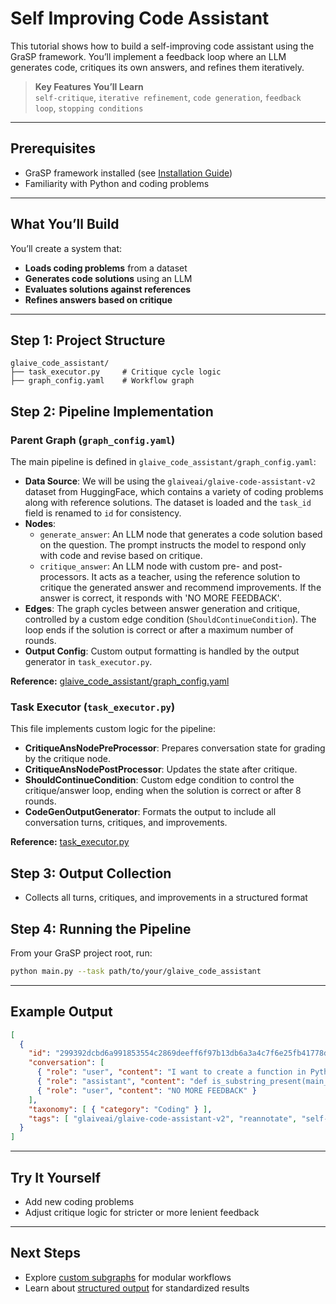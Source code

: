 # Self Improving Code Assistant

This tutorial shows how to build a self-improving code assistant using the GraSP framework. You’ll implement a feedback loop where an LLM generates code, critiques its own answers, and refines them iteratively.

> **Key Features You’ll Learn**  
> `self-critique`, `iterative refinement`, `code generation`, `feedback loop`, `stopping conditions`

---

## Prerequisites

- GraSP framework installed (see [Installation Guide](../installation.md))
- Familiarity with Python and coding problems

---

## What You’ll Build

You’ll create a system that:
- **Loads coding problems** from a dataset
- **Generates code solutions** using an LLM
- **Evaluates solutions against references**
- **Refines answers based on critique**

---

## Step 1: Project Structure

```
glaive_code_assistant/
├── task_executor.py     # Critique cycle logic
├── graph_config.yaml    # Workflow graph
```


## Step 2: Pipeline Implementation

### Parent Graph (`graph_config.yaml`)

The main pipeline is defined in `glaive_code_assistant/graph_config.yaml`:

- **Data Source**: We will be using the `glaiveai/glaive-code-assistant-v2` dataset from HuggingFace, which contains a variety of coding problems along with reference solutions. The dataset is loaded and the `task_id` field is renamed to `id` for consistency.
- **Nodes**:
  - `generate_answer`: An LLM node that generates a code solution based on the question. The prompt instructs the model to respond only with code and revise based on critique.
  - `critique_answer`: An LLM node with custom pre- and post-processors. It acts as a teacher, using the reference solution to critique the generated answer and recommend improvements. If the answer is correct, it responds with 'NO MORE FEEDBACK'.
- **Edges**: The graph cycles between answer generation and critique, controlled by a custom edge condition (`ShouldContinueCondition`). The loop ends if the solution is correct or after a maximum number of rounds.
- **Output Config**: Custom output formatting is handled by the output generator in `task_executor.py`.

**Reference:** [glaive_code_assistant/graph_config.yaml](https://github.com/ServiceNow/GraSP/blob/main/tasks/examples/glaive_code_assistant/graph_config.yaml)

### Task Executor (`task_executor.py`)

This file implements custom logic for the pipeline:
- **CritiqueAnsNodePreProcessor**: Prepares conversation state for grading by the critique node.
- **CritiqueAnsNodePostProcessor**: Updates the state after critique.
- **ShouldContinueCondition**: Custom edge condition to control the critique/answer loop, ending when the solution is correct or after 8 rounds.
- **CodeGenOutputGenerator**: Formats the output to include all conversation turns, critiques, and improvements.

**Reference:** [task_executor.py](https://github.com/ServiceNow/GraSP/blob/main/tasks/examples/glaive_code_assistant/task_executor.py)

## Step 3: Output Collection

- Collects all turns, critiques, and improvements in a structured format


## Step 4: Running the Pipeline

From your GraSP project root, run:

```bash
python main.py --task path/to/your/glaive_code_assistant
```

---

## Example Output

```json
[
  {
    "id": "299392dcbd6a991853554c2869deeff6f97b13db6a3a4c7f6e25fb41778dafc2",
    "conversation": [
      { "role": "user", "content": "I want to create a function in Python that checks whether a given substring is present in a given string. How can I do that?" },
      { "role": "assistant", "content": "def is_substring_present(main_string, substring): return substring in main_string" },
      { "role": "user", "content": "NO MORE FEEDBACK" }
    ],
    "taxonomy": [ { "category": "Coding" } ],
    "tags": [ "glaiveai/glaive-code-assistant-v2", "reannotate", "self-critique" ]
  }
]
```

---

## Try It Yourself

- Add new coding problems
- Adjust critique logic for stricter or more lenient feedback

---

## Next Steps

- Explore [custom subgraphs](custom_subgraphs_tutorial.md) for modular workflows
- Learn about [structured output](structured_output_tutorial.md) for standardized results

